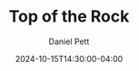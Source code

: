 ---
title: Top of the Rock
description: A photograph from the observation deck at Top of the Rock, New York City
date: 2024-10-15T14:30:00-04:00
last_modified_at: 2024-10-15T14:30:00-04:00
author: Daniel Pett
slug: /photographs/top-of-the-rock/
featuredImg: ../images/2024/01/topOfTheRock.jpg
featuredImgAlt: View from Top of the Rock observation deck in New York City
section: image
tags:
  - new york
  - manhattan
  - skyline
  - architecture
  - observation deck
geo_lat: 40.759440
geo_lon: -73.979681
---